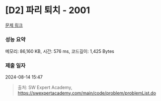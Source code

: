 # [D2] 파리 퇴치 - 2001 

[문제 링크](https://swexpertacademy.com/main/code/problem/problemDetail.do?contestProbId=AV5PzOCKAigDFAUq) 

### 성능 요약

메모리: 86,160 KB, 시간: 576 ms, 코드길이: 1,425 Bytes

### 제출 일자

2024-08-14 15:47



> 출처: SW Expert Academy, https://swexpertacademy.com/main/code/problem/problemList.do